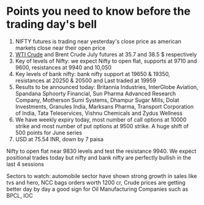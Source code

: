 # Points you need to know before the trading day's bell
1. NIFTY futures is trading near yesterday's close price as american markets close near their open price
2. [WTI Crude](https://github.com/gauravkumar28/TrademanzaWebPages/blob/master/docs/glossaries/wti.html) and Brent Crude July futures at 35.7 and 38.5 $ respectively
3. Key of levels of Nifty: we expect Nifty to open flat, supports at 9710 and 9600, resistances at 9940 and 10,050 
4. Key levels of bank nifty: bank nifty support at 19650 & 19350, resistances at 20250 & 20500 and Last traded at 19959
5. Results to be announced today: Britannia Industries, InterGlobe Aviation, Spandana Sphoorty Financial, Sun Pharma Advanced Research Company, Motherson Sumi Systems, Dhampur Sugar Mills, Dolat Investments, Granules India, Marksans Pharma, Transport Corporation of India, Tata Teleservices, Vishnu Chemicals and Zydus Wellness
6. We have weekly expiry today, most number of call options at 10000 strike and most number of put options at 9500 strike. A huge shift of 500 points for June series
7. USD at 75.54 INR, down by 7 paisa

Nifty to open flat near 9830 levels and test the resistance 9940. We expect positional trades today but nifty and bank nifty are perfectly bullish in the last 4 sessions

Sectors to watch: automobile sector have shown strong growth in sales like tvs and hero, NCC bags orders worth 1200 cr, Crude prices are getting better day by day a good sign for Oil Manufacturing Companies such as BPCL, IOC
